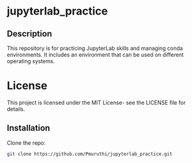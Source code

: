 # jupyterlab_practice

## Description

This repository is for practicing JupyterLab skills and managing conda
environments. It includes an environment that can be used on different operating systems.

# License

This project is licensed under the MIT License- see the LICENSE file for details.

## Installation

Clone the repo:
```sh
git clone https://github.com/Pmuruthi/jupyterlab_practice.git

